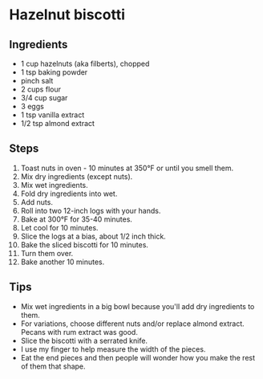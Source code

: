 # Hazelnut biscotti

## Ingredients

- 1 cup hazelnuts (aka filberts), chopped
- 1 tsp baking powder
- pinch salt
- 2 cups flour
- 3/4 cup sugar
- 3 eggs
- 1 tsp vanilla extract
- 1/2 tsp almond extract

## Steps

1. Toast nuts in oven - 10 minutes at 350°F or until you smell them.
2. Mix dry ingredients (except nuts).
3. Mix wet ingredients.
4. Fold dry ingredients into wet.
5. Add nuts.
6. Roll into two 12-inch logs with your hands.
7. Bake at 300°F for 35-40 minutes.
8. Let cool for 10 minutes.
9. Slice the logs at a bias, about 1/2 inch thick.
10. Bake the sliced biscotti for 10 minutes.
11. Turn them over.
12. Bake another 10 minutes.

## Tips

- Mix wet ingredients in a big bowl because you'll add dry ingredients to them.
- For variations, choose different nuts and/or replace almond extract. Pecans with rum extract was good.
- Slice the biscotti with a serrated knife.
- I use my finger to help measure the width of the pieces.
- Eat the end pieces and then people will wonder how you make the rest of them that shape.
